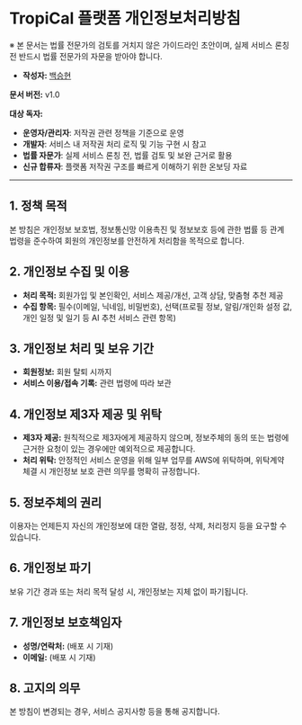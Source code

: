 # TropiCal 플랫폼 개인정보처리방침

※ 본 문서는 법률 전문가의 검토를 거치지 않은 가이드라인 초안이며, 실제 서비스 론칭 전 반드시 법률 전문가의 자문을 받아야 합니다.



- **작성자:** [백승현](https://github.com/sirosho)

**문서 버전:** v1.0

**대상 독자:**
- **운영자/관리자**: 저작권 관련 정책을 기준으로 운영
- **개발자**: 서비스 내 저작권 처리 로직 및 기능 구현 시 참고
- **법률 자문가**: 실제 서비스 론칭 전, 법률 검토 및 보완 근거로 활용
- **신규 합류자**: 플랫폼 저작권 구조를 빠르게 이해하기 위한 온보딩 자료

---


## 1. 정책 목적
본 방침은 개인정보 보호법, 정보통신망 이용촉진 및 정보보호 등에 관한 법률 등 관계 법령을 준수하여 회원의 개인정보를 안전하게 처리함을 목적으로 합니다.

## 2. 개인정보 수집 및 이용
- **처리 목적:** 회원가입 및 본인확인, 서비스 제공/개선, 고객 상담, 맞춤형 추천 제공
- **수집 항목:** 필수(이메일, 닉네임, 비밀번호), 선택(프로필 정보, 알림/개인화 설정 값, 개인 일정 및 일기 등 AI 추천 서비스 관련 항목)

## 3. 개인정보 처리 및 보유 기간
- **회원정보:** 회원 탈퇴 시까지
- **서비스 이용/접속 기록:** 관련 법령에 따라 보관

## 4. 개인정보 제3자 제공 및 위탁
- **제3자 제공:** 원칙적으로 제3자에게 제공하지 않으며, 정보주체의 동의 또는 법령에 근거한 요청이 있는 경우에만 예외적으로 제공합니다.
- **처리 위탁:** 안정적인 서비스 운영을 위해 일부 업무를 AWS에 위탁하며, 위탁계약 체결 시 개인정보 보호 관련 의무를 명확히 규정합니다.

## 5. 정보주체의 권리
이용자는 언제든지 자신의 개인정보에 대한 열람, 정정, 삭제, 처리정지 등을 요구할 수 있습니다.

## 6. 개인정보 파기
보유 기간 경과 또는 처리 목적 달성 시, 개인정보는 지체 없이 파기됩니다.

## 7. 개인정보 보호책임자
- **성명/연락처:** (배포 시 기재)
- **이메일:** (배포 시 기재)

## 8. 고지의 의무
본 방침이 변경되는 경우, 서비스 공지사항 등을 통해 공지합니다.